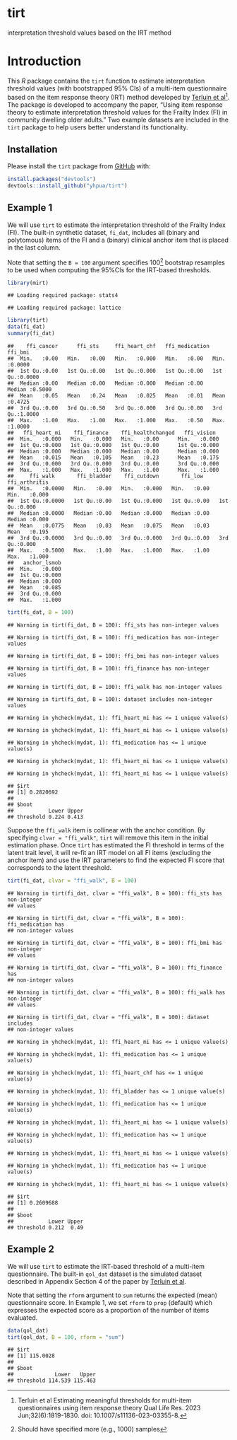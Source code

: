 tirt
================
interpretation threshold values based on the IRT method

# Introduction

This $R$ package contains the `tirt` function to estimate interpretation
threshold values (with bootstrapped 95% CIs) of a multi-item
questionnaire based on the item response theory (IRT) method developed
by [Terluin et al[^1]](https://pubmed.ncbi.nlm.nih.gov/36780033/). The
package is developed to accompany the paper, “Using item response theory
to estimate interpretation threshold values for the Frailty Index (FI)
in community dwelling older adults.” Two example datasets are included
in the `tirt` package to help users better understand its functionality.

## Installation

Please install the `tirt` package from
[GitHub](https://github.com/yhpua/tirt) with:

``` r
install.packages("devtools")
devtools::install_github("yhpua/tirt")
```

## Example 1

We will use `tirt` to estimate the interpretation threshold of the
Frailty Index (FI). The built-in synthetic dataset, `fi_dat`, includes
all (binary and polytomous) items of the FI and a (binary) clinical
anchor item that is placed in the last column.

Note that setting the `B = 100` argument specifies 100[^2] bootstrap
resamples to be used when computing the 95%CIs for the IRT-based
thresholds.

``` r
library(mirt)
```

    ## Loading required package: stats4

    ## Loading required package: lattice

``` r
library(tirt)
data(fi_dat)
summary(fi_dat)
```

    ##    ffi_cancer      ffi_sts     ffi_heart_chf   ffi_medication    ffi_bmi      
    ##  Min.   :0.00   Min.   :0.00   Min.   :0.000   Min.   :0.00   Min.   :0.0000  
    ##  1st Qu.:0.00   1st Qu.:0.00   1st Qu.:0.000   1st Qu.:0.00   1st Qu.:0.0000  
    ##  Median :0.00   Median :0.00   Median :0.000   Median :0.00   Median :0.5000  
    ##  Mean   :0.05   Mean   :0.24   Mean   :0.025   Mean   :0.01   Mean   :0.4725  
    ##  3rd Qu.:0.00   3rd Qu.:0.50   3rd Qu.:0.000   3rd Qu.:0.00   3rd Qu.:1.0000  
    ##  Max.   :1.00   Max.   :1.00   Max.   :1.000   Max.   :0.50   Max.   :1.0000  
    ##   ffi_heart_mi    ffi_finance    ffi_healthchanged   ffi_vision   
    ##  Min.   :0.000   Min.   :0.000   Min.   :0.00      Min.   :0.000  
    ##  1st Qu.:0.000   1st Qu.:0.000   1st Qu.:0.00      1st Qu.:0.000  
    ##  Median :0.000   Median :0.000   Median :0.00      Median :0.000  
    ##  Mean   :0.015   Mean   :0.105   Mean   :0.23      Mean   :0.175  
    ##  3rd Qu.:0.000   3rd Qu.:0.000   3rd Qu.:0.00      3rd Qu.:0.000  
    ##  Max.   :1.000   Max.   :1.000   Max.   :1.00      Max.   :1.000  
    ##     ffi_walk       ffi_bladder    ffi_cutdown       ffi_low     ffi_arthritis  
    ##  Min.   :0.0000   Min.   :0.00   Min.   :0.000   Min.   :0.00   Min.   :0.000  
    ##  1st Qu.:0.0000   1st Qu.:0.00   1st Qu.:0.000   1st Qu.:0.00   1st Qu.:0.000  
    ##  Median :0.0000   Median :0.00   Median :0.000   Median :0.00   Median :0.000  
    ##  Mean   :0.0775   Mean   :0.03   Mean   :0.075   Mean   :0.03   Mean   :0.195  
    ##  3rd Qu.:0.0000   3rd Qu.:0.00   3rd Qu.:0.000   3rd Qu.:0.00   3rd Qu.:0.000  
    ##  Max.   :0.5000   Max.   :1.00   Max.   :1.000   Max.   :1.00   Max.   :1.000  
    ##   anchor_lsmob  
    ##  Min.   :0.000  
    ##  1st Qu.:0.000  
    ##  Median :0.000  
    ##  Mean   :0.085  
    ##  3rd Qu.:0.000  
    ##  Max.   :1.000

``` r
tirt(fi_dat, B = 100)  
```

    ## Warning in tirt(fi_dat, B = 100): ffi_sts has non-integer values

    ## Warning in tirt(fi_dat, B = 100): ffi_medication has non-integer values

    ## Warning in tirt(fi_dat, B = 100): ffi_bmi has non-integer values

    ## Warning in tirt(fi_dat, B = 100): ffi_finance has non-integer values

    ## Warning in tirt(fi_dat, B = 100): ffi_walk has non-integer values

    ## Warning in tirt(fi_dat, B = 100): dataset includes non-integer values

    ## Warning in yhcheck(mydat, 1): ffi_heart_mi has <= 1 unique value(s)

    ## Warning in yhcheck(mydat, 1): ffi_heart_mi has <= 1 unique value(s)

    ## Warning in yhcheck(mydat, 1): ffi_medication has <= 1 unique value(s)

    ## Warning in yhcheck(mydat, 1): ffi_heart_mi has <= 1 unique value(s)

    ## Warning in yhcheck(mydat, 1): ffi_heart_mi has <= 1 unique value(s)

    ## $irt
    ## [1] 0.2820692
    ## 
    ## $boot
    ##           Lower Upper
    ## threshold 0.224 0.413

Suppose the `ffi_walk` item is collinear with the anchor condition. By
specifying `clvar = "ffi_walk"`, `tirt` will remove this item in the
initial estimation phase. Once `tirt` has estimated the FI threshold in
terms of the latent trait level, it will re-fit an IRT model on all FI
items (excluding the anchor item) and use the IRT parameters to find the
expected FI score that corresponds to the latent threshold.

``` r
tirt(fi_dat, clvar = "ffi_walk", B = 100)  
```

    ## Warning in tirt(fi_dat, clvar = "ffi_walk", B = 100): ffi_sts has non-integer
    ## values

    ## Warning in tirt(fi_dat, clvar = "ffi_walk", B = 100): ffi_medication has
    ## non-integer values

    ## Warning in tirt(fi_dat, clvar = "ffi_walk", B = 100): ffi_bmi has non-integer
    ## values

    ## Warning in tirt(fi_dat, clvar = "ffi_walk", B = 100): ffi_finance has
    ## non-integer values

    ## Warning in tirt(fi_dat, clvar = "ffi_walk", B = 100): ffi_walk has non-integer
    ## values

    ## Warning in tirt(fi_dat, clvar = "ffi_walk", B = 100): dataset includes
    ## non-integer values

    ## Warning in yhcheck(mydat, 1): ffi_heart_mi has <= 1 unique value(s)

    ## Warning in yhcheck(mydat, 1): ffi_medication has <= 1 unique value(s)

    ## Warning in yhcheck(mydat, 1): ffi_heart_chf has <= 1 unique value(s)

    ## Warning in yhcheck(mydat, 1): ffi_bladder has <= 1 unique value(s)

    ## Warning in yhcheck(mydat, 1): ffi_medication has <= 1 unique value(s)

    ## Warning in yhcheck(mydat, 1): ffi_heart_mi has <= 1 unique value(s)

    ## Warning in yhcheck(mydat, 1): ffi_medication has <= 1 unique value(s)

    ## Warning in yhcheck(mydat, 1): ffi_heart_mi has <= 1 unique value(s)

    ## Warning in yhcheck(mydat, 1): ffi_medication has <= 1 unique value(s)

    ## Warning in yhcheck(mydat, 1): ffi_heart_mi has <= 1 unique value(s)

    ## $irt
    ## [1] 0.2609688
    ## 
    ## $boot
    ##           Lower Upper
    ## threshold 0.212  0.49

## Example 2

We will use `tirt` to estimate the IRT-based threshold of a multi-item
questionnaire. The built-in `qol_dat` dataset is the simulated dataset
described in Appendix Section 4 of the paper by [Terluin et
al](https://pubmed.ncbi.nlm.nih.gov/36780033/).

Note that setting the `rform` argument to `sum` returns the expected
(mean) questionnaire score. In Example 1, we set `rform` to `prop`
(default) which expresses the expected score as a proportion of the
number of items evaluated.

``` r
data(qol_dat)
tirt(qol_dat, B = 100, rform = "sum")
```

    ## $irt
    ## [1] 115.0028
    ## 
    ## $boot
    ##             Lower   Upper
    ## threshold 114.539 115.463

[^1]: Terluin et al Estimating meaningful thresholds for multi-item
    questionnaires using item response theory Qual Life Res. 2023
    Jun;32(6):1819-1830. doi: 10.1007/s11136-023-03355-8.

[^2]: Should have specified more (e.g., 1000) samples
